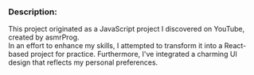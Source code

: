 ### Description:
This project originated as a JavaScript project I discovered on YouTube, created by asmrProg. <br>
In an effort to enhance my skills, I attempted to transform it into a React-based project for practice. Furthermore, I've integrated a charming UI design that reflects my personal preferences.
